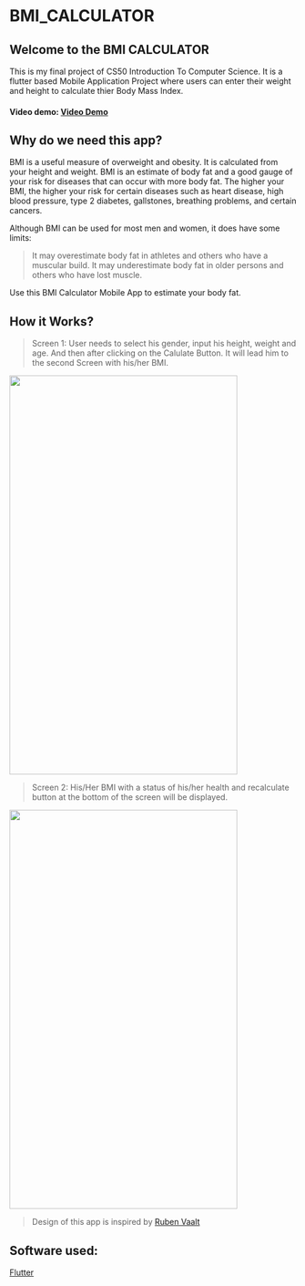 # BMI_CALCULATOR

## Welcome to the BMI CALCULATOR
This is my final project of CS50 Introduction To Computer Science. It is a flutter based Mobile Application Project where users can enter their weight and height to calculate thier Body Mass Index. 
#### Video demo: <a href="https://youtu.be/PtID5gwT0gg">Video Demo</a>

## Why do we need this app?
BMI is a useful measure of overweight and obesity. It is calculated from your height and weight. BMI is an estimate of body fat and a good gauge of your risk for diseases that can occur with more body fat. The higher your BMI, the higher your risk for certain diseases such as heart disease, high blood pressure, type 2 diabetes, gallstones, breathing problems, and certain cancers.

Although BMI can be used for most men and women, it does have some limits:

> It may overestimate body fat in athletes and others who have a muscular build.
> It may underestimate body fat in older persons and others who have lost muscle.

Use this BMI Calculator Mobile App to estimate your body fat.

## How it Works?
> Screen 1:
> User needs to select his gender, input his height, weight and age. And then after clicking on the Calulate Button. It will lead him to the second Screen with his/her BMI.
<img src="https://user-images.githubusercontent.com/67777625/149063493-8ce7351a-534a-4b08-8a85-1358766e5c02.jpeg" width="400" height="700">

> Screen 2:
> His/Her BMI with a status of his/her health and recalculate button at the bottom of the screen will be displayed.
<img src="https://user-images.githubusercontent.com/67777625/149064180-04e5e9a9-486a-4a8e-a1d2-408711a53580.jpeg" width="400" height="700">

> Design of this app is inspired by <a href="https://dribbble.com/shots/4585382-Simple-BMI-Calculator">Ruben Vaalt</a>

## Software used:
<a href="https://flutter.dev/">Flutter</a>


